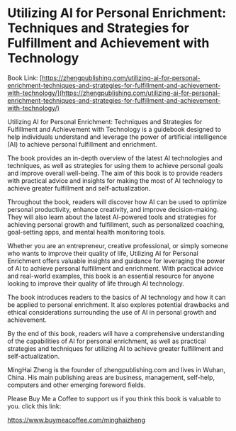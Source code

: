 # Utilizing AI for Personal Enrichment: Techniques and Strategies for Fulfillment and Achievement with Technology

Book Link: [https://zhengpublishing.com/utilizing-ai-for-personal-enrichment-techniques-and-strategies-for-fulfillment-and-achievement-with-technology/](https://zhengpublishing.com/utilizing-ai-for-personal-enrichment-techniques-and-strategies-for-fulfillment-and-achievement-with-technology/)

Utilizing AI for Personal Enrichment: Techniques and Strategies for Fulfillment and Achievement with Technology is a guidebook designed to help individuals understand and leverage the power of artificial intelligence (AI) to achieve personal fulfillment and enrichment.

The book provides an in-depth overview of the latest AI technologies and techniques, as well as strategies for using them to achieve personal goals and improve overall well-being. The aim of this book is to provide readers with practical advice and insights for making the most of AI technology to achieve greater fulfillment and self-actualization.

Throughout the book, readers will discover how AI can be used to optimize personal productivity, enhance creativity, and improve decision-making. They will also learn about the latest AI-powered tools and strategies for achieving personal growth and fulfillment, such as personalized coaching, goal-setting apps, and mental health monitoring tools.

Whether you are an entrepreneur, creative professional, or simply someone who wants to improve their quality of life, Utilizing AI for Personal Enrichment offers valuable insights and guidance for leveraging the power of AI to achieve personal fulfillment and enrichment. With practical advice and real-world examples, this book is an essential resource for anyone looking to improve their quality of life through AI technology.

The book introduces readers to the basics of AI technology and how it can be applied to personal enrichment. It also explores potential drawbacks and ethical considerations surrounding the use of AI in personal growth and achievement.

By the end of this book, readers will have a comprehensive understanding of the capabilities of AI for personal enrichment, as well as practical strategies and techniques for utilizing AI to achieve greater fulfillment and self-actualization.

MingHai Zheng is the founder of zhengpublishing.com and lives in Wuhan, China. His main publishing areas are business, management, self-help, computers and other emerging foreword fields.

Please Buy Me a Coffee to support us if you think this book is valuable to you. click this link:

https://www.buymeacoffee.com/minghaizheng
